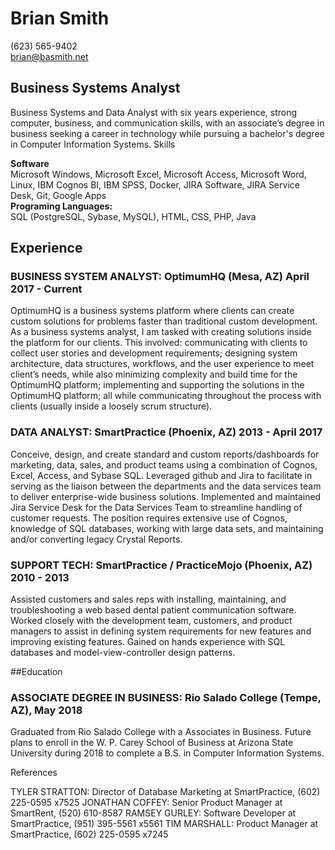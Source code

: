 
# Brian Smith
(623) 565-9402  
brian@basmith.net  

## Business Systems Analyst  
Business Systems and Data Analyst with six years experience, strong computer, business, and communication skills, with an associate’s degree in business seeking a career in technology while pursuing a bachelor's degree in Computer Information Systems.
Skills

**Software**  
Microsoft Windows, Microsoft Excel, Microsoft Access, Microsoft Word, Linux, IBM Cognos BI, IBM SPSS, Docker, JIRA Software, JIRA Service Desk, Git, Google Apps  
**Programing Languages:**  
SQL (PostgreSQL, Sybase, MySQL), HTML, CSS, PHP, Java

## Experience
  
### BUSINESS SYSTEM ANALYST: OptimumHQ (Mesa, AZ) April 2017 - Current
OptimumHQ is a business systems platform where clients can create custom solutions for problems faster than traditional custom development. As a business systems analyst, I am tasked with creating solutions inside the platform for our clients. This involved: communicating with clients to collect user stories and development requirements; designing system architecture, data structures, workflows, and the user experience to meet client’s needs, while also minimizing complexity and build time for the OptimumHQ platform; implementing and supporting the solutions in the OptimumHQ platform; all while communicating throughout the process with clients (usually inside a loosely scrum structure). 

### DATA ANALYST: SmartPractice (Phoenix, AZ) 2013 - April 2017
Conceive, design, and create standard and custom reports/dashboards for marketing, data, sales, and product teams using a combination of Cognos, Excel, Access, and Sybase SQL. Leveraged github and Jira to facilitate in serving as the liaison between the departments and the data services team to deliver enterprise-wide business solutions. Implemented and maintained Jira Service Desk for the Data Services Team to streamline handling of customer requests. The position requires extensive use of Cognos, knowledge of SQL databases, working with large data sets, and maintaining and/or converting legacy Crystal Reports. 

### SUPPORT TECH: SmartPractice / PracticeMojo (Phoenix, AZ) 2010 - 2013
Assisted customers and sales reps with installing, maintaining, and troubleshooting a web based dental patient communication software. Worked closely with the development team, customers, and product managers to assist in defining system requirements for new features and improving existing features. Gained on hands experience with SQL databases and model-view-controller design patterns. 

##Education

### ASSOCIATE DEGREE IN BUSINESS: Rio Salado College (Tempe, AZ), May 2018
Graduated from Rio Salado College with a Associates in Business. Future plans to enroll in the W. P. Carey School of Business at Arizona State University during 2018 to complete a B.S. in Computer Information Systems. 

References

TYLER STRATTON: Director of Database Marketing at SmartPractice, (602) 225-0595 x7525
JONATHAN COFFEY: Senior Product Manager at SmartRent, (520) 610-8587
RAMSEY GURLEY: Software Developer at SmartPractice, (951) 395-5561 x5561
TIM MARSHALL: Product Manager at SmartPractice, (602) 225-0595 x7245
